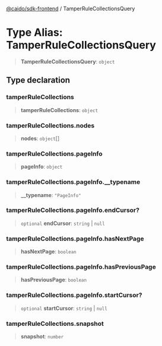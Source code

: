 [@caido/sdk-frontend](../index.md) / TamperRuleCollectionsQuery

# Type Alias: TamperRuleCollectionsQuery

> **TamperRuleCollectionsQuery**: `object`

## Type declaration

### tamperRuleCollections

> **tamperRuleCollections**: `object`

### tamperRuleCollections.nodes

> **nodes**: `object`[]

### tamperRuleCollections.pageInfo

> **pageInfo**: `object`

### tamperRuleCollections.pageInfo.\_\_typename

> **\_\_typename**: `"PageInfo"`

### tamperRuleCollections.pageInfo.endCursor?

> `optional` **endCursor**: `string` \| `null`

### tamperRuleCollections.pageInfo.hasNextPage

> **hasNextPage**: `boolean`

### tamperRuleCollections.pageInfo.hasPreviousPage

> **hasPreviousPage**: `boolean`

### tamperRuleCollections.pageInfo.startCursor?

> `optional` **startCursor**: `string` \| `null`

### tamperRuleCollections.snapshot

> **snapshot**: `number`
